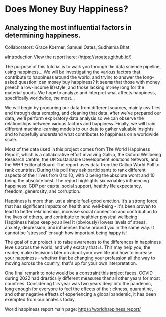 # Does Money Buy Happiness?
## Analyzing the most influential factors in determining happiness.
Collaborators: Grace Koerner, Samuel Oates, Sudharma Bhat

#Introduction
View the report here: (https://sroates.github.io/)


The purpose of this tutorial is to walk you through the data science pipeline, using happiness... We will be investigating the various factors that contribute to happiness around the world, and trying to answer the long-asked question: can money buy happiness? It seems that those with money preech a low-income lifestyle, and those lacking money long for the material goods. We hope to analyze and interpret what affects happiness, specifically worldwide, the most...

We will begin by procurring our data from different sources, mainly csv files and through data scraping, and cleaning that data. After we've prepared our data, we'll perform exploratory data analysis so we can observe the relationships between various factors and happiness. Finally, we will train different machine learning models to our data to gather valuable insights and to hopefully understand what contributes to happiness on a worldwide scale.

Most of the data used in this project comes from The World Happiness Report, which is a collaborative effort involving Gallup, the Oxford Wellbeing Research Centre, the UN Sustainable Development Solutions Network, and the WHR Editorial Board. The report uses data from the Gallup World Poll to rank countries. During this poll they ask participants to rank different aspects of their lives from 0 to 10, with 0 being the absolute worst and 10 being the absolute best. The report highlights six variables influencing happiness: GDP per capita, social support, healthy life expectancy, freedom, generosity, and corruption.

Happiness is more than just a simple feel-good emotion. It’s a strong force that has significant impacts on health and well-being - it's been proven to lead to better relationships, increase social connection and contribution to the lives of others, and contribute to healthier physical wellbeing. Happiness helps keep you alive! It (obviously) lowers levels of stress, anxiety, depression, and influences those around you in the same way. It cannot be 'stressed' enough how important being happy is!

The goal of our project is to raise awareness to the differences in happiness levels across the world, and why exactly that is. This may help you, the reader, make decisions later on about your own life and how to increase your happiness - whether that be changing your profession all the way to moving across the country, that's up for your own interpretation.

One final remark to note would be a constraint this project faces. COVID during 2022 had drastically different measures than all other years for most countries. Considering this year was two years deep into the pandemic, long enough for everyone to feel the effects of the sickness, quarantine, and other negative effects of experiencing a global pandemic, it has been exempted from our analysis today.

World happiness report main page: https://worldhappiness.report/

